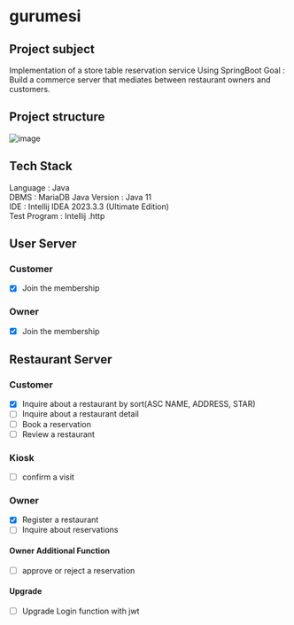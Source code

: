 # gurumesi

## Project subject 
Implementation of a store table reservation service Using SpringBoot
Goal : Build a commerce server that mediates between restaurant owners and customers.

## Project structure
![image](https://user-images.githubusercontent.com/94863168/230899776-2b5ff4d8-5a94-4e2a-a4f6-44ae13a4dc50.png)

## Tech Stack
Language : Java  
DBMS : MariaDB
Java Version : Java 11  
IDE : Intellij IDEA 2023.3.3 (Ultimate Edition)  
Test Program : Intellij .http  

## User Server
### Customer
- [x]  Join the membership

### Owner
- [x]  Join the membership

##  Restaurant Server
### Customer
- [x] Inquire about a restaurant by sort(ASC NAME, ADDRESS, STAR)
- [ ] Inquire about a restaurant detail
- [ ] Book a reservation
- [ ] Review a restaurant

### Kiosk
- [ ] confirm a visit

### Owner
- [x] Register a restaurant
- [ ] Inquire about reservations

#### Owner Additional Function
- [ ] approve or reject a reservation

#### Upgrade
- [ ] Upgrade Login function with jwt
